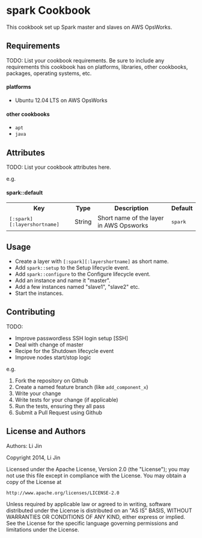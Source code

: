 spark Cookbook
====================
This cookbook set up Spark master and slaves on AWS OpsWorks.

Requirements
------------
TODO: List your cookbook requirements. Be sure to include any requirements this cookbook has on platforms, libraries, other cookbooks, packages, operating systems, etc.

#### platforms
- Ubuntu 12.04 LTS on AWS OpsWorks

#### other cookbooks
- `apt`
- `java`

Attributes
----------
TODO: List your cookbook attributes here.

e.g.
#### spark::default
<table>
  <tr>
    <th>Key</th>
    <th>Type</th>
    <th>Description</th>
    <th>Default</th>
  </tr>
  <tr>
    <td><tt>[:spark][:layershortname]</tt></td>
    <td>String</td>
    <td>Short name of the layer in AWS Opsworks</td>
    <td><tt>spark</tt></td>
  </tr>
</table>

Usage
-----
- Create a layer with `[:spark][:layershortname]` as short name.
- Add `spark::setup` to the Setup lifecycle event.
- Add `spark::configure` to the Configure lifecycle event.
- Add an instance and name it "master".
- Add a few instances named "slave1", "slave2" etc.
- Start the instances.

Contributing
------------
TODO:
- Improve passwordless SSH login setup [SSH]
- Deal with change of master
- Recipe for the Shutdown lifecycle event
- Improve nodes start/stop logic

e.g.
1. Fork the repository on Github
2. Create a named feature branch (like `add_component_x`)
3. Write your change
4. Write tests for your change (if applicable)
5. Run the tests, ensuring they all pass
6. Submit a Pull Request using Github

License and Authors
-------------------
Authors: Li Jin

Copyright 2014, Li Jin

Licensed under the Apache License, Version 2.0 (the "License");
you may not use this file except in compliance with the License.
You may obtain a copy of the License at

    http://www.apache.org/licenses/LICENSE-2.0

Unless required by applicable law or agreed to in writing, software
distributed under the License is distributed on an "AS IS" BASIS,
WITHOUT WARRANTIES OR CONDITIONS OF ANY KIND, either express or implied.
See the License for the specific language governing permissions and
limitations under the License.
